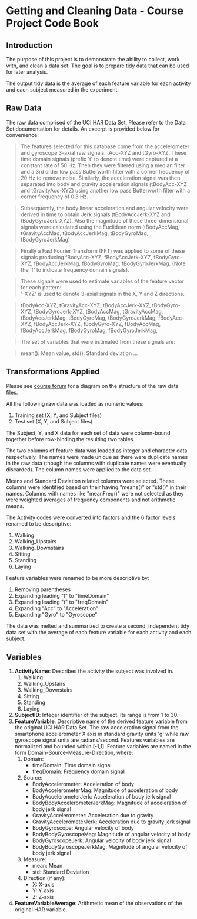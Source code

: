 Getting and Cleaning Data - Course Project Code Book
====================================================


Introduction
----
The purpose of this project is to demonstrate the ability to collect, work with, and clean a data set. The goal is to prepare tidy data that can be used for later analysis.

The output tidy data is the average of each feature variable for each activity and each subject measured in the experiment.


Raw Data
----
The raw data comprised of the UCI HAR Data Set. Please refer to the Data Set documentation for details. An excerpt is provided below for convenience:

> The features selected for this database come from the accelerometer and gyroscope 3-axial raw signals. tAcc-XYZ and tGyro-XYZ. These time domain signals (prefix 't' to denote time) were captured at a constant rate of 50 Hz. Then they were filtered using a median filter and a 3rd order low pass Butterworth filter with a corner frequency of 20 Hz to remove noise. Similarly, the acceleration signal was then separated into body and gravity acceleration signals (tBodyAcc-XYZ and tGravityAcc-XYZ) using another low pass Butterworth filter with a corner frequency of 0.3 Hz. 
    
> Subsequently, the body linear acceleration and angular velocity were derived in time to obtain Jerk signals (tBodyAccJerk-XYZ and tBodyGyroJerk-XYZ). Also the magnitude of these three-dimensional signals were calculated using the Euclidean norm (tBodyAccMag, tGravityAccMag, tBodyAccJerkMag, tBodyGyroMag, tBodyGyroJerkMag). 
    
> Finally a Fast Fourier Transform (FFT) was applied to some of these signals producing fBodyAcc-XYZ, fBodyAccJerk-XYZ, fBodyGyro-XYZ, fBodyAccJerkMag, fBodyGyroMag, fBodyGyroJerkMag. (Note the 'f' to indicate frequency domain signals). 
    
> These signals were used to estimate variables of the feature vector for each pattern:  
    '-XYZ' is used to denote 3-axial signals in the X, Y and Z directions.

> tBodyAcc-XYZ, 
tGravityAcc-XYZ,
tBodyAccJerk-XYZ,
tBodyGyro-XYZ,
tBodyGyroJerk-XYZ,
tBodyAccMag,
tGravityAccMag,
tBodyAccJerkMag,
tBodyGyroMag,
tBodyGyroJerkMag,
fBodyAcc-XYZ,
fBodyAccJerk-XYZ,
fBodyGyro-XYZ,
fBodyAccMag,
fBodyAccJerkMag,
fBodyGyroMag,
fBodyGyroJerkMag,

> The set of variables that were estimated from these signals are: 

> mean(): Mean value,
> std(): Standard deviation
> ...

Transformations Applied
-------

Please see [course forum](https://class.coursera.org/getdata-016/forum/thread?thread_id=50#comment-333) for a diagram on the structure of the raw data files. 

All the following raw data was loaded as numeric values:

1. Training set (X, Y, and Subject files)
2. Test set (X, Y, and Subject files)

The Subject, Y, and X data for each set of data were column-bound together before row-binding the resulting two tables.

The two columns of feature data was loaded as integer and character data respectively. The names were made unique as there were duplicate names in the raw data (though the columns with duplicate names were eventually discarded). The column names were applied to the data set. 

Means and Standard Deviation related columns were selected. These columns were identified based on their having "means()" or "std()" in their names. Columns with names like "meanFreq()" were not selected as they were weighted averages of frequency components and not arithmetic means. 

The Activity codes were converted into factors and the 6 factor levels renamed to be descriptive:

1. Walking
2. Walking_Upstairs
3. Walking_Downstairs
4. Sitting
5. Standing
6. Laying

Feature variables were renamed to be more descriptive by:

1. Removing parentheses 
2. Expanding leading "t" to "timeDomain"
3. Expanding leading "t" to "freqDomain"
4. Expanding "Acc" to "Acceleration"
5. Expanding "Gyro" to "Gyroscope"

The data was melted and summarized to create a second, independent tidy data set with the average of each feature variable for each activity and each subject.

Variables
----

1. **ActivityName**: Describes the activity the subject was involved in. 
    1. Walking
    2. Walking_Upstairs
    3. Walking_Downstairs
    4. Sitting
    5. Standing
    6. Laying
2. **SubjectID**: Integer identifier of the subject. Its range is from 1 to 30.
3. **FeatureVariable**: Descriptive name of the derived feature variable from the original UCI HAR Data Set. The raw acceleration signal from the smartphone accelerometer X axis in standard gravity units 'g' while raw gyroscope signal units are radians/second. Features variables are normalized and bounded within [-1,1]. Feature variables are named in the form Domain-Source-Measure-Direction, where:
    1. Domain: 
        * timeDomain: Time domain signal
        * freqDomain: Frequency domain signal
    2. Source: 
        * BodyAccelerometer: Acceleration of body
        * BodyAccelerometerMag: Magnitude of acceleration of body
        * BodyAccelerometerJerk: Acceleration of body jerk signal
        * BodyBodyAccelerometerJerkMag: Magnitude of acceleration of body jerk signal
        * GravityAccelerometer: Acceleration due to gravity
        * GravityAccelerometerJerk: Acceleration due to gravity jerk signal
        * BodyGyroscope: Angular velocity of body
        * BodyBodyGyroscopeMag: Magnitude of angular velocity of body
        * BodyGyroscopeJerk: Angular velocity of body jerk signal
        * BodyBodyGyroscopeJerkMag: Magnitude of angular velocity of body jerk signal
    3. Measure:
        * mean: Mean
        * std: Standard Deviation
    4. Direction (if any):
        * X: X-axis
        * Y: Y-axis
        * Z: Z-axis
4. **FeatureVariableAverage**: Arithmetic mean of the observations of the original HAR variable. 